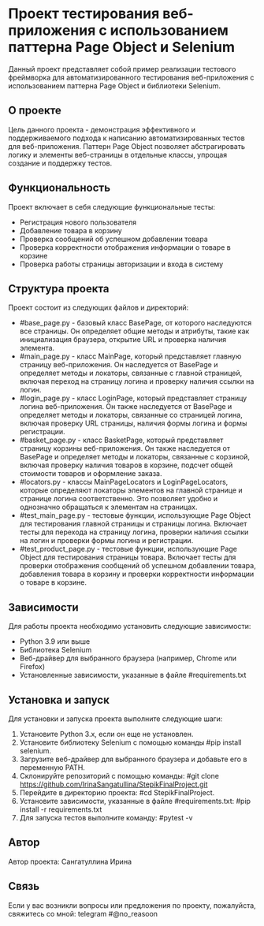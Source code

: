 # Проект тестирования веб-приложения с использованием паттерна Page Object и Selenium

Данный проект представляет собой пример реализации тестового фреймворка для автоматизированного тестирования веб-приложения с использованием паттерна Page Object и библиотеки Selenium.

## О проекте

Цель данного проекта - демонстрация эффективного и поддерживаемого подхода к написанию автоматизированных тестов для веб-приложения. Паттерн Page Object позволяет абстрагировать логику и элементы веб-страницы в отдельные классы, упрощая создание и поддержку тестов.

## Функциональность

Проект включает в себя следующие функциональные тесты:

- Регистрация нового пользователя
- Добавление товара в корзину
- Проверка сообщений об успешном добавлении товара
- Проверка корректности отображения информации о товаре в корзине
- Проверка работы страницы авторизации и входа в систему

## Структура проекта

Проект состоит из следующих файлов и директорий:

- #base_page.py - базовый класс BasePage, от которого наследуются все страницы. Он определяет общие методы и атрибуты, такие как инициализация браузера, открытие URL и проверка наличия элемента.
- #main_page.py - класс MainPage, который представляет главную страницу веб-приложения. Он наследуется от BasePage и определяет методы и локаторы, связанные с главной страницей, включая переход на страницу логина и проверку наличия ссылки на логин.
- #login_page.py - класс LoginPage, который представляет страницу логина веб-приложения. Он также наследуется от BasePage и определяет методы и локаторы, связанные со страницей логина, включая проверку URL страницы, наличия формы логина и формы регистрации.
- #basket_page.py - класс BasketPage, который представляет страницу корзины веб-приложения. Он также наследуется от BasePage и определяет методы и локаторы, связанные с корзиной, включая проверку наличия товаров в корзине, подсчет общей стоимости товаров и оформление заказа.
- #locators.py - классы MainPageLocators и LoginPageLocators, которые определяют локаторы элементов на главной странице и странице логина соответственно. Это позволяет удобно и однозначно обращаться к элементам на страницах.
- #test_main_page.py - тестовые функции, использующие Page Object для тестирования главной страницы и страницы логина. Включает тесты для перехода на страницу логина, проверки наличия ссылки на логин и проверки формы логина и регистрации.
- #test_product_page.py - тестовые функции, использующие Page Object для тестирования страницы товара. Включает тесты для проверки отображения сообщений об успешном добавлении товара, добавления товара в корзину и проверки корректности информации о товаре в корзине.

## Зависимости

Для работы проекта необходимо установить следующие зависимости:
- Python 3.9 или выше
- Библиотека Selenium
- Веб-драйвер для выбранного браузера (например, Chrome или Firefox)
- Установленные зависимости, указанные в файле #requirements.txt

## Установка и запуск

Для установки и запуска проекта выполните следующие шаги:
1. Установите Python 3.x, если он еще не установлен.
2. Установите библиотеку Selenium с помощью команды #pip install selenium.
3. Загрузите веб-драйвер для выбранного браузера и добавьте его в переменную PATH.
4. Склонируйте репозиторий с помощью команды:
      #git clone https://github.com/IrinaSangatullina/StepikFinalProject.git
5. Перейдите в директорию проекта:
      #cd StepikFinalProject.
6. Установите зависимости, указанные в файле #requirements.txt:
       #pip install -r requirements.txt
7. Для запуска тестов выполните команду:
      #pytest -v


## Автор

Автор проекта: Сангатуллина Ирина

## Связь

Если у вас возникли вопросы или предложения по проекту, пожалуйста, свяжитесь со мной: telegram #@no_reasoon
